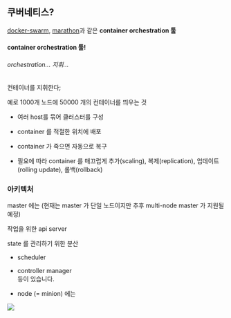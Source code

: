 ## 쿠버네티스?

[docker-swarm](https://docs.docker.com/swarm/overview/), [marathon](https://mesosphere.github.io/marathon/)과 같은 **container orchestration 툴**

#### **container orchestration 툴**!

###### orchestration... 지휘...

컨테이너를 지휘한다;

예로 1000개 노드에 50000 개의 컨테이너를 띄우는 것

* 여러 host를 묶어 클러스터를 구성

* container 를 적절한 위치에 배포

* container 가 죽으면 자동으로 복구

* 필요에 따라 container 를 매끄럽게 추가\(scaling\), 복제\(replication\), 업데이트\(rolling update\), 롤백\(rollback\)

### 아키텍처

master 에는 \(현재는 master 가 단일 노드이지만 추후 multi-node master 가 지원될 예정\)

작업을 위한 api server

state 를 관리하기 위한 분산

* scheduler
* controller manager  
  등이 있습니다.

* node \(= minion\) 에는

![](../assets/arc_official.png)

